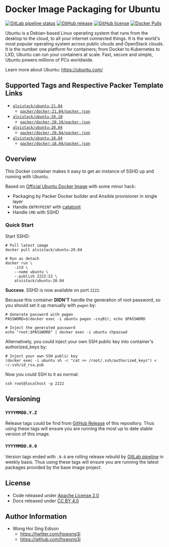 # Docker Image Packaging for Ubuntu

[![GitLab pipeline
status](https://img.shields.io/gitlab/pipeline/alvistack/docker-ubuntu/master)](https://gitlab.com/alvistack/docker-ubuntu/-/pipelines)
[![GitHub
release](https://img.shields.io/github/release/alvistack/docker-ubuntu.svg)](https://github.com/alvistack/docker-ubuntu/releases)
[![GitHub
license](https://img.shields.io/github/license/alvistack/docker-ubuntu.svg)](https://github.com/alvistack/docker-ubuntu/blob/master/LICENSE)
[![Docker
Pulls](https://img.shields.io/docker/pulls/alvistack/ubuntu-20.04.svg)](https://hub.docker.com/r/alvistack/ubuntu-20.04)

Ubuntu is a Debian-based Linux operating system that runs from the
desktop to the cloud, to all your internet connected things. It is the
world's most popular operating system across public clouds and OpenStack
clouds. It is the number one platform for containers; from Docker to
Kubernetes to LXD, Ubuntu can run your containers at scale. Fast, secure
and simple, Ubuntu powers millions of PCs worldwide.

Learn more about Ubuntu: <https://ubuntu.com/>

## Supported Tags and Respective Packer Template Links

  - [`alvistack/ubuntu-21.04`](https://hub.docker.com/r/alvistack/ubuntu-21.04)
      - [`packer/docker-21.04/packer.json`](https://github.com/alvistack/docker-ubuntu/blob/master/packer/docker-21.04/packer.json)
  - [`alvistack/ubuntu-20.10`](https://hub.docker.com/r/alvistack/ubuntu-20.10)
      - [`packer/docker-20.10/packer.json`](https://github.com/alvistack/docker-ubuntu/blob/master/packer/docker-20.10/packer.json)
  - [`alvistack/ubuntu-20.04`](https://hub.docker.com/r/alvistack/ubuntu-20.04)
      - [`packer/docker-20.04/packer.json`](https://github.com/alvistack/docker-ubuntu/blob/master/packer/docker-20.04/packer.json)
  - [`alvistack/ubuntu-18.04`](https://hub.docker.com/r/alvistack/ubuntu-18.04)
      - [`packer/docker-18.04/packer.json`](https://github.com/alvistack/docker-ubuntu/blob/master/packer/docker-18.04/packer.json)

## Overview

This Docker container makes it easy to get an instance of SSHD up and
running with Ubuntu.

Based on [Official Ubuntu Docker
Image](https://hub.docker.com/_/ubuntu/) with some minor hack:

  - Packaging by Packer Docker builder and Ansible provisioner in single
    layer
  - Handle `ENTRYPOINT` with
    [catatonit](https://github.com/openSUSE/catatonit)
  - Handle `CMD` with SSHD

### Quick Start

Start SSHD:

    # Pull latest image
    docker pull alvistack/ubuntu-20.04
    
    # Run as detach
    docker run \
        -itd \
        --name ubuntu \
        --publish 2222:22 \
        alvistack/ubuntu-20.04

**Success**. SSHD is now available on port `2222`.

Because this container **DIDN'T** handle the generation of root
password, so you should set it up manually with `pwgen` by:

    # Generate password with pwgen
    PASSWORD=$(docker exec -i ubuntu pwgen -cnyB1); echo $PASSWORD
    
    # Inject the generated password
    echo "root:$PASSWORD" | docker exec -i ubuntu chpasswd

Alternatively, you could inject your own SSH public key into container's
authorized\_keys by:

    # Inject your own SSH public key
    (docker exec -i ubuntu sh -c "cat >> /root/.ssh/authorized_keys") < ~/.ssh/id_rsa.pub

Now you could SSH to it as normal:

    ssh root@localhost -p 2222

## Versioning

### `YYYYMMDD.Y.Z`

Release tags could be find from [GitHub
Release](https://github.com/alvistack/docker-ubuntu/releases) of this
repository. Thus using these tags will ensure you are running the most
up to date stable version of this image.

### `YYYYMMDD.0.0`

Version tags ended with `.0.0` are rolling release rebuild by [GitLab
pipeline](https://gitlab.com/alvistack/docker-ubuntu/-/pipelines) in
weekly basis. Thus using these tags will ensure you are running the
latest packages provided by the base image project.

## License

  - Code released under [Apache License 2.0](LICENSE)
  - Docs released under [CC BY
    4.0](http://creativecommons.org/licenses/by/4.0/)

## Author Information

  - Wong Hoi Sing Edison
      - <https://twitter.com/hswong3i>
      - <https://github.com/hswong3i>
